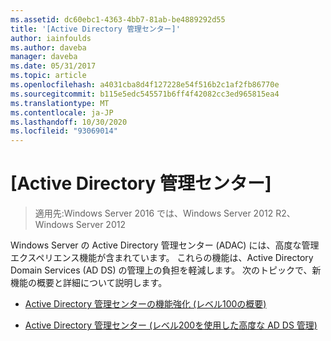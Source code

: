 ```yaml
---
ms.assetid: dc60ebc1-4363-4bb7-81ab-be4889292d55
title: '[Active Directory 管理センター]'
author: iainfoulds
ms.author: daveba
manager: daveba
ms.date: 05/31/2017
ms.topic: article
ms.openlocfilehash: a4031cba8d4f127228e54f516b2c1af2fb86770e
ms.sourcegitcommit: b115e5edc545571b6ff4f42082cc3ed965815ea4
ms.translationtype: MT
ms.contentlocale: ja-JP
ms.lasthandoff: 10/30/2020
ms.locfileid: "93069014"
---
```

# <a name="active-directory-administrative-center"></a>[Active Directory 管理センター]

>適用先:Windows Server 2016 では、Windows Server 2012 R2、Windows Server 2012

Windows Server の Active Directory 管理センター (ADAC) には、高度な管理エクスペリエンス機能が含まれています。 これらの機能は、Active Directory Domain Services (AD DS) の管理上の負担を軽減します。 次のトピックで、新機能の概要と詳細について説明します。

-   [Active Directory 管理センターの機能強化 &#40;レベル100の概要&#41;](../../../ad-ds/get-started/adac/Introduction-to-Active-Directory-Administrative-Center-Enhancements--Level-100-.md)

-   [Active Directory 管理センター &#40;レベル200を使用した高度な AD DS 管理&#41;](../../../ad-ds/get-started/adac/Advanced-AD-DS-Management-Using-Active-Directory-Administrative-Center--Level-200-.md)



